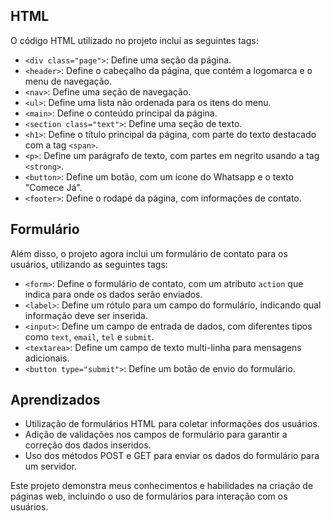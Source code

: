 
## HTML

O código HTML utilizado no projeto inclui as seguintes tags:

- `<div class="page">`: Define uma seção da página.
- `<header>`: Define o cabeçalho da página, que contém a logomarca e o menu de navegação.
- `<nav>`: Define uma seção de navegação.
- `<ul>`: Define uma lista não ordenada para os itens do menu.
- `<main>`: Define o conteúdo principal da página.
- `<section class="text">`: Define uma seção de texto.
- `<h1>`: Define o título principal da página, com parte do texto destacado com a tag `<span>`.
- `<p>`: Define um parágrafo de texto, com partes em negrito usando a tag `<strong>`.
- `<button>`: Define um botão, com um ícone do Whatsapp e o texto "Comece Já".
- `<footer>`: Define o rodapé da página, com informações de contato.

## Formulário

Além disso, o projeto agora inclui um formulário de contato para os usuários, utilizando as seguintes tags:

- `<form>`: Define o formulário de contato, com um atributo `action` que indica para onde os dados serão enviados.
- `<label>`: Define um rótulo para um campo do formulário, indicando qual informação deve ser inserida.
- `<input>`: Define um campo de entrada de dados, com diferentes tipos como `text`, `email`, `tel` e `submit`.
- `<textarea>`: Define um campo de texto multi-linha para mensagens adicionais.
- `<button type="submit">`: Define um botão de envio do formulário.

## Aprendizados

- Utilização de formulários HTML para coletar informações dos usuários.
- Adição de validações nos campos de formulário para garantir a correção dos dados inseridos.
- Uso dos métodos POST e GET para enviar os dados do formulário para um servidor.

Este projeto demonstra meus conhecimentos e habilidades na criação de páginas web, incluindo o uso de formulários para interação com os usuários.

